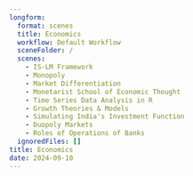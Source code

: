 ```yaml
---
longform:
  format: scenes
  title: Economics
  workflow: Default Workflow
  sceneFolder: /
  scenes:
    - IS-LM Framework
    - Monopoly
    - Market Differentiation
    - Monetarist School of Economic Thought
    - Time Series Data Analysis in R
    - Growth Theories & Models
    - Simulating India's Investment Function
    - Duopoly Markets
    - Roles of Operations of Banks
  ignoredFiles: []
title: Economics
date: 2024-09-10
---
```

